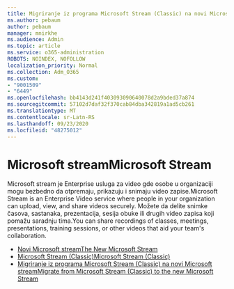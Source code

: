 ```yaml
---
title: Migriranje iz programa Microsoft Stream (Classic) na novi Microsoft stream
ms.author: pebaum
author: pebaum
manager: mnirkhe
ms.audience: Admin
ms.topic: article
ms.service: o365-administration
ROBOTS: NOINDEX, NOFOLLOW
localization_priority: Normal
ms.collection: Adm_O365
ms.custom:
- "9001509"
- "6449"
ms.openlocfilehash: bb4143d241f403093090640078d2a9bded37a874
ms.sourcegitcommit: 57102d7daf32f370cab84dba342819a1ad5cb261
ms.translationtype: MT
ms.contentlocale: sr-Latn-RS
ms.lasthandoff: 09/23/2020
ms.locfileid: "48275012"
---
```

# <a name="microsoft-stream"></a><span data-ttu-id="8d7d3-102">Microsoft stream</span><span class="sxs-lookup"><span data-stu-id="8d7d3-102">Microsoft Stream</span></span>

<span data-ttu-id="8d7d3-103">Microsoft stream je Enterprise usluga za video gde osobe u organizaciji mogu bezbedno da otpremaju, prikazuju i snimaju video zapise.</span><span class="sxs-lookup"><span data-stu-id="8d7d3-103">Microsoft Stream is an Enterprise Video service where people in your organization can upload, view, and share videos securely.</span></span> <span data-ttu-id="8d7d3-104">Možete da delite snimke časova, sastanaka, prezentacija, sesija obuke ili drugih video zapisa koji pomažu saradnju tima.</span><span class="sxs-lookup"><span data-stu-id="8d7d3-104">You can share recordings of classes, meetings, presentations, training sessions, or other videos that aid your team's collaboration.</span></span>  

- [<span data-ttu-id="8d7d3-105">Novi Microsoft stream</span><span class="sxs-lookup"><span data-stu-id="8d7d3-105">The New Microsoft Stream</span></span>](https://docs.microsoft.com/stream/new-stream)
- [<span data-ttu-id="8d7d3-106">Microsoft Stream (Classic)</span><span class="sxs-lookup"><span data-stu-id="8d7d3-106">Microsoft Stream (Classic)</span></span>](https://docs.microsoft.com/stream/overview)
- [<span data-ttu-id="8d7d3-107">Migriranje iz programa Microsoft Stream (Classic) na novi Microsoft stream</span><span class="sxs-lookup"><span data-stu-id="8d7d3-107">Migrate from Microsoft Stream (Classic) to the new Microsoft Stream</span></span>](https://docs.microsoft.com/stream/classic-migration)